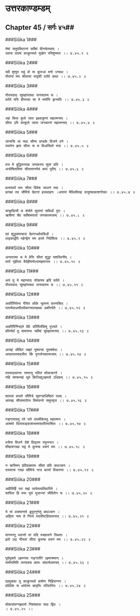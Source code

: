 उत्तरकाण्डम्डम्
===============================


## Chapter 45  / सर्गः ४५##


###Slōka 1###


    तेषां समुपविष्टानां सर्वेषां दीनचेतसाम् ।
    उवाच वाक्यं काकुत्स्थो मुखेन परिशुष्यता ।। ७.४५.१ ॥


###Slōka 2###


    सर्वे शृणुत भद्रं वो मा कुरुध्वं मनो ऽन्यथा ।
    पौराणां मम सीतायां यादृशी वर्तते कथा ।। ७.४५.२ ॥


###Slōka 3###


    पौरापवादः सुमहांस्तथा जनपदस्य च ।
    वर्तते मयि बीभत्सा सा मे मर्माणि कृन्तति ।। ७.४५.३ ॥


###Slōka 4###


    अहं किल कुले जात इक्ष्वाकूणां महात्मनाम् ।
    सीता ऽपि सत्कुले जाता जनकानां महात्मनाम् ।। ७.४५.४ ॥


###Slōka 5###


    जानासि त्वं यथा सौम्य दण्डके विजने वने ।
    रावणेन हृता सीता स च विध्वंसितो मया ।। ७.४५.५ ॥


###Slōka 6###


    तत्र मे बुद्धिरुत्पन्ना जनकस्य सुतां प्रति ।
    अत्रोषितामिमां सीतामानयेयं कथं पुरीम् ।। ७.४५.६ ॥


###Slōka 7###


    प्रत्ययार्थं ततः सीता विवेश ज्वलनं तदा ।
    प्रत्यक्षं तव सौमित्रे देवानां हव्यवाहनः ।अपापां मैथिलीमाह वायुश्चाकाशगोचरः ।। ७.४५.७ ॥


###Slōka 8###


    चन्द्रादित्यौ च शंसेते सुराणां सन्निधौ पुरा ।
    ऋषीणां चैव सर्वेषामपापां जनकात्मजाम् ।। ७.४५.८ ॥


###Slōka 9###


    एवं शुद्धसमाचारा देवगन्धर्वसन्निधौ ।
    लङ्काद्वीपे महेन्द्रेण मम हस्ते निवेशिता ।। ७.४५.९ ॥


###Slōka 10###


    अन्तरात्मा च मे वेत्ति सीतां शुद्धां यशस्विनीम् ।
    ततो गृहीत्वा वैदेहीमयोध्यामहमागतः ।। ७.४५.१० ॥


###Slōka 11###


    अयं तु मे महान्वादः शोकश्च हृदि वर्तते ।
    पौरापवादः सुमहांस्तथा जनपदस्य च ।। ७.४५.११ ॥


###Slōka 12###


    अकीर्तिर्यस्य गीयेत लोके भूतस्य कस्यचित् ।
    पतत्येवाधमाँल्लोकान्यावच्छब्दः प्रकीर्त्यते ।। ७.४५.१२ ॥


###Slōka 13###


    अकीर्तिर्निन्द्यते देवैः कीर्तिर्लोकेषु पूज्यते ।
    कीर्त्यर्थं तु समारम्भः सर्वेषां सुमहात्मनाम् ।। ७.४५.१३ ॥


###Slōka 14###


    अप्यहं जीवितं जह्यां युष्मान्वा पुरुषर्षभाः ।
    अपवादभयाद्भीतः किं पुनर्जनकात्मजाम् ।। ७.४५.१४ ॥


###Slōka 15###


    तस्माद्भवन्तः पश्यन्तु पतितं शोकसागरे ।
    नहि पश्याम्यहं भूतं किञ्चिद्दुःखमतो ऽधिकम् ।। ७.४५.१५ ॥


###Slōka 16###


    श्वस्त्वं प्रभाते सौमित्रे सुमन्त्राधिष्ठितं रथम् ।
    आरुह्य सीतामारोप्य विषयान्ते समुत्सृज ।। ७.४५.१६ ॥


###Slōka 17###


    गङ्गायास्तु परे पारे वाल्मीकेस्तु महात्मनः ।
    आश्रमो दिव्यसङ्काशस्तमसातीरमाश्रितः ।। ७.४५.१७ ॥


###Slōka 18###


    तत्रैनां विजने देशे विसृज्य रघुनन्दन ।
    शीघ्रमागच्छ भद्रं ते कुरुष्व वचनं मम ।। ७.४५.१८ ॥


###Slōka 19###


    न चास्मिन् प्रतिवक्तव्यः सीतां प्रति कथञ्चन ।
    तस्मात्त्वं गच्छ सौमित्रे नात्र कार्या विचारणा ।। ७.४५.१९ ॥


###Slōka 20###


    अप्रीतिर्हि परा मह्यं त्वयेतत्प्रतिवारिते ।
    शापिता हि मया यूयं भुजाभ्यां जीवितेन च ।। ७.४५.२० ॥


###Slōka 21###


    ये मां वाक्यान्तरे ब्रूयुरनुनेतुं कथञ्चन ।
    अहिता नाम ते नित्यं मदभीष्टविघातनात् ।। ७.४५.२१ ॥


###Slōka 22###


    मानयन्तु भवन्तो मां यदि मच्छासने स्थिताः ।
    इतो ऽद्य नीयतां सीता कुरुष्व वचनं मम ।। ७.४५.२२ ॥


###Slōka 23###


    पूर्वमुक्तो ऽहमनया गङ्गातीरे ऽहमाश्रमान् ।
    पश्येयमिति तस्याश्च कामः संवर्त्यतामयम् ।। ७.४५.२३ ॥


###Slōka 24###


    एवमुक्त्वा तु काकुत्स्थो बाष्पेण पिहिताननः ।
    प्रविवेश स धर्मात्मा भ्रातृभिः परिवारितः ।। ७.४५.२४ ॥


###Slōka 25###


    शोकसंलग्नहृदयो निशश्वास यथा द्विपः ।
    । ७.४५.२५ ।।


